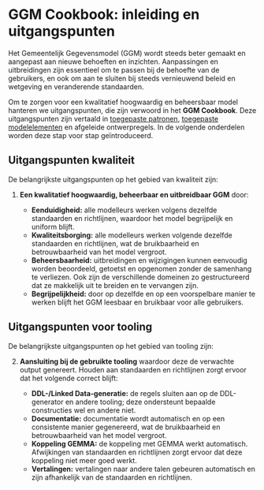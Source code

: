 # GGM Cookbook: inleiding en uitgangspunten

Het Gemeentelijk Gegevensmodel (GGM) wordt steeds beter gemaakt en aangepast aan nieuwe behoeften en inzichten. Aanpassingen en uitbreidingen zijn essentieel om te passen bij de behoefte van de gebruikers, en ook om aan te sluiten bij steeds vernieuwend beleid en wetgeving en veranderende standaarden. 

Om te zorgen voor een kwalitatief hoogwaardig en beheersbaar model hanteren we uitgangspunten, die zijn verwoord in het **GGM Cookbook**. Deze uitgangspunten zijn vertaald in [toegepaste patronen](patronen.md), [toegepaste modelelementen](modelelementen.md) en afgeleide ontwerpregels. In de volgende onderdelen worden deze stap voor stap geïntroduceerd.

## Uitgangspunten kwaliteit

De belangrijkste uitgangspunten op het gebied van kwaliteit zijn:

1. **Een kwalitatief hoogwaardig, beheerbaar en uitbreidbaar GGM** door: 

    - **Eenduidigheid:** alle modelleurs werken volgens dezelfde standaarden en richtlijnen, waardoor het model begrijpelijk en uniform blijft.
    - **Kwaliteitsborging:** alle modelleurs werken volgende dezelfde standaarden en richtlijnen, wat de bruikbaarheid en betrouwbaarheid van het model vergroot.
    - **Beheersbaarheid:** uitbreidingen en wijzigingen kunnen eenvoudig worden beoordeeld, getoetst en opgenomen zonder de samenhang te verliezen. Ook zijn de verschillende domeinen zo gestructureerd dat ze makkelijk uit te breiden en te vervangen zijn. 
    - **Begrijpelijkheid:** door op dezelfde en op een voorspelbare manier te werken blijft het GGM leesbaar en bruikbaar voor alle gebruikers. 

## Uitgangspunten voor tooling

De belangrijkste uitgangspunten op het gebied van tooling zijn:

2. **Aansluiting bij de gebruikte tooling** waardoor deze de verwachte output genereert. Houden aan standaarden en richtlijnen zorgt ervoor dat het volgende correct blijft:

    - **DDL-/Linked Data-generatie:** de regels sluiten aan op de DDL-generator en andere tooling; deze ondersteunt bepaalde constructies wel en andere niet.  
    - **Documentatie:** documentatie wordt automatisch en op een consistente manier gegenereerd, wat de bruikbaarheid en betrouwbaarheid van het model vergroot.
    - **Koppeling GEMMA:** de koppeling met GEMMA werkt automatisch. Afwijkingen van standaarden en richtlijnen zorgt ervoor dat deze koppeling niet meer goed werkt.
    - **Vertalingen:** vertalingen naar andere talen gebeuren automatisch en zijn afhankelijk van de standaarden en richtlijnen.
